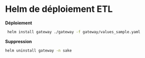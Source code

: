 # Helm de déploiement ETL

**Déploiement**
```sh
 helm install gateway ./gateway -f gateway/values_sample.yaml
```

**Suppression**
```sh
helm uninstall gateway -n sake
```
